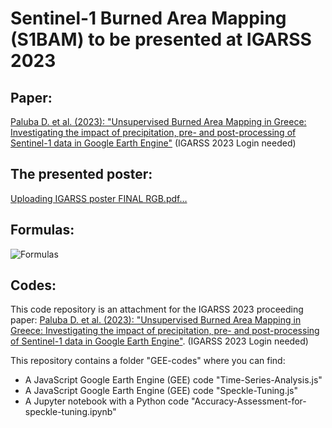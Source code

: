 # Sentinel-1 Burned Area Mapping (S1BAM) to be presented at IGARSS 2023

## Paper: 
[Paluba D. et al. (2023): "Unsupervised Burned Area Mapping in Greece: Investigating the impact of precipitation, pre- and post-processing of Sentinel-1 data in Google Earth Engine"](https://cmsfiles.s3.amazonaws.com/ig23/proceedings/papers/0002520.pdf?X-Amz-Content-Sha256=UNSIGNED-PAYLOAD&X-Amz-Algorithm=AWS4-HMAC-SHA256&X-Amz-Credential=AKIAZW5HH2C3GPEL7I72%2F20230722%2Fus-east-1%2Fs3%2Faws4_request&X-Amz-Date=20230722T212253Z&X-Amz-SignedHeaders=host&X-Amz-Expires=3600&X-Amz-Signature=4ef88f19bfa6f2c92f53b26e0ec2bfc79cd96b8294fe16aceb1fdb7dd9209d51) (IGARSS 2023 Login needed)

## The presented poster:
[Uploading IGARSS poster FINAL RGB.pdf…]()

## Formulas:
![Formulas](https://github.com/palubad/S1BAM-IGARSS-2023/assets/33784015/993a4310-f082-4f1d-a7a6-2c3d1ff35581)

## Codes:
This code repository is an attachment for the IGARSS 2023 proceeding paper: [Paluba D. et al. (2023): "Unsupervised Burned Area Mapping in Greece: Investigating the impact of precipitation, pre- and post-processing of Sentinel-1 data in Google Earth Engine"](https://cmsfiles.s3.amazonaws.com/ig23/proceedings/papers/0002520.pdf?X-Amz-Content-Sha256=UNSIGNED-PAYLOAD&X-Amz-Algorithm=AWS4-HMAC-SHA256&X-Amz-Credential=AKIAZW5HH2C3GPEL7I72%2F20230719%2Fus-east-1%2Fs3%2Faws4_request&X-Amz-Date=20230719T174424Z&X-Amz-SignedHeaders=host&X-Amz-Expires=3600&X-Amz-Signature=d0cf8b021fb16ac66409423f57acf238fa9ecf0da3d43a60e57761a586ac49f7). (IGARSS 2023 Login needed)


</b> This repository contains a folder "GEE-codes" where you can find:
  - A JavaScript Google Earth Engine (GEE) code "Time-Series-Analysis.js" 
  - A JavaScript Google Earth Engine (GEE) code "Speckle-Tuning.js" 
  - A Jupyter notebook with a Python code "Accuracy-Assessment-for-speckle-tuning.ipynb"  
